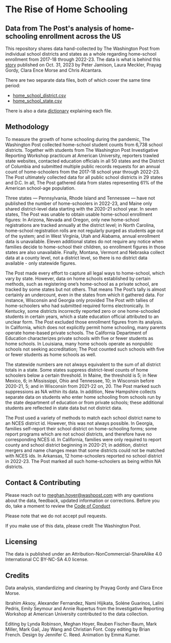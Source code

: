 # The Rise of Home Schooling
## Data from The Post's analysis of home-schooling enrollment across the US

This repository shares data hand-collected by The Washington Post from individual school districts and states as a whole regarding home-school enrollment from 2017-18 through 2022-23. The data is what is behind this [story](https://www.washingtonpost.com/education/interactive/2023/homeschooling-growth-data-by-district/) published on Oct. 31, 2023 by Peter Jamison, Laura Meckler, Prayag Gordy, Clara Ence Morse and Chris Alcantara.

There are two separate data files, both of which cover the same time period: 
- [home_school_district.csv](https://github.com/washingtonpost/data_home_schooling/blob/main/home_school_district.csv)
- [home_school_state.csv](https://github.com/washingtonpost/data_home_schooling/blob/main/home_school_state.csv)

There is also a data [dictionary](https://github.com/washingtonpost/data_home_schooling/blob/main/home_school_data_dictionary.csv) explaining each file.

## Methodology
To measure the growth of home schooling during the pandemic, The Washington Post collected home-school student counts from 6,738 school districts. Together with students from The Washington Post Investigative Reporting Workshop practicum at American University, reporters trawled state websites, contacted education officials in all 50 states and the District of Columbia and submitted multiple public records requests for an annual count of home-schoolers from the 2017-18 school year through 2022-23. The Post ultimately collected data for all public school districts in 29 states and D.C. In all, The Post gathered data from states representing 61% of the American school-age population.

Three states — Pennsylvania, Rhode Island and Tennessee — have not published the number of home-schoolers in 2022-23, and Maine only shared district-level data starting with the 2020-21 school year. In seven states, The Post was unable to obtain usable home-school enrollment figures: In Arizona, Nevada and Oregon, only new home-school registrations are tracked annually at the district level; in North Carolina, home-school registration rolls are not regularly purged as students age out of the system; and in West Virginia, Utah and Alabama, annual enrollment data is unavailable. Eleven additional states do not require any notice when families decide to home-school their children, so enrollment figures in those states are also unavailable. Finally, Montana, Vermont and Nebraska collect data at a county level, not a district level, so there is no district data available - only statewide figures.

The Post made every effort to capture all legal ways to home-school, which vary by state. However, data on home schools established by certain methods, such as registering one’s home-school as a private school, are tracked by some states but not others. That means The Post’s tally is almost certainly an undercount, even in the states from which it gathered data. For instance, Wisconsin and Georgia only provided The Post with tallies of home-schoolers who had submitted required forms electronically. In Kentucky, some districts incorrectly reported zero or one home-schooled students in certain years, which a state education official attributed to an unclear form. The Post excluded those enrollment figures from its analysis. In California, which does not explicitly permit home schooling, many parents operate home-based private schools. The California Department of Education characterizes private schools with five or fewer students as home schools. In Louisiana, many home schools operate as nonpublic schools not seeking accreditation; The Post counted such schools with five or fewer students as home schools as well.

The statewide numbers are not always equivalent to the sum of all district totals in a state. Some states suppress district-level counts of home schoolers below a certain threshold. In Maine, the threshold is 5; in New Mexico, 6; in Mississippi, Ohio and Tennessee, 10; in Wisconsin before 2020-21, 5; and in Wisconsin from 2021-22 on, 20. The Post marked such suppressions as NA within its data. In addition, New Hampshire collects separate data on students who enter home schooling from schools run by the state department of education or from private schools; these additional students are reflected in state data but not district data. 

The Post used a variety of methods to match each school district name to an NCES district id. However, this was not always possible. In Georgia, families self-report their school district on home-schooling forms; some report programs which are not school districts, and therefore have no corresponding NCES id. In California, families were only required to report county and school district beginning in 2020-21; in addition, district mergers and name changes mean that some districts could not be matched with NCES ids. In Arkansas, 12 home-schoolers reported no school district in 2022-23. The Post marked all such home-schoolers as being within NA districts.

## Contact & Contributing
Please reach out to meghan.hoyer@washpost.com with any questions about the data, feedback, updated information or corrections. Before you do, take a moment to review the [Code of Conduct](https://github.com/washingtonpost/data-police-shootings/blob/master/CODE_OF_CONDUCT.md)

Please note that we do not accept pull requests.

If you make use of this data, please credit The Washington Post.

## Licensing
The data is published under an Attribution-NonCommercial-ShareAlike 4.0 International CC BY-NC-SA 4.0 license.

## Credits
Data analysis, standardizing and cleaning by Prayag Gordy and Clara Ence Morse.

Ibrahim Aksoy, Alexander Fernandez, Nami Hijikata, Soléne Guarinos, Lalini Pedris, Emily Seymour and Annie Rupertus from the Investigative Reporting Workshop at American University contributed to the data collection. 

Editing by Lynda Robinson, Meghan Hoyer, Reuben Fischer-Baum, Mark Miller, Mark Gail, Jay Wang and Christian Font. Copy editing by Brian French. Design by Jennifer C. Reed. Animation by Emma Kumer.
